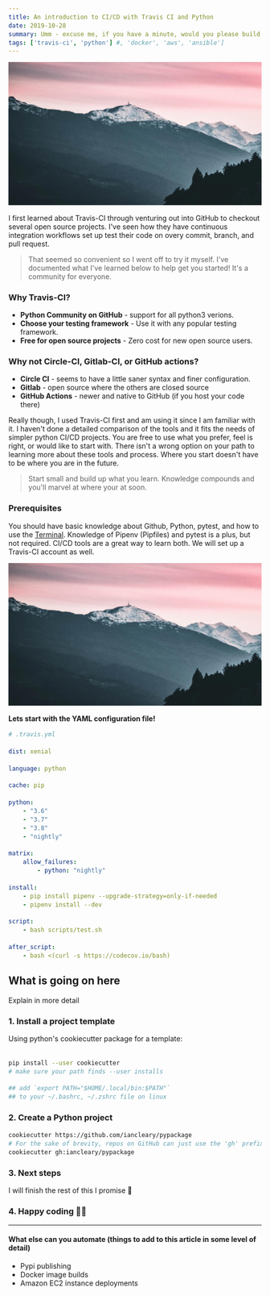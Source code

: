 ```yaml
---
title: An introduction to CI/CD with Travis CI and Python
date: 2019-10-28
summary: Umm - excuse me, if you have a minute, would you please build, test, and (if it all goes well) deploy my code for me - thanks!  Oh, and if you don't mind, would you please email me the status of it right when you finish. No questions asked, the first time I ask you - thanks! You can now proclaim to the world that you've read my snarky opener about how I've come to appreciate CI/CD tooling, and you can learn why you should give it a try!
tags: ['travis-ci', 'python'] #, 'docker', 'aws', 'ansible']
---
```


![background](./images/background.jpg)

I first learned about Travis-CI through venturing out into GitHub to checkout several open source projects. I've seen how they have continuous integration workflows set up test their code on overy commit, branch, and pull request.
> That seemed so convenient so I went off to try it myself.  I've documented what I've learned below to help get you started!  It's a community for everyone.

### Why Travis-CI?

- **Python Community on GitHub** - support for all python3 verions.
- **Choose your testing framework** - Use it with any popular testing framework.
- **Free for open source projects** - Zero cost for new open source users.

### Why not Circle-CI, Gitlab-CI, or GitHub actions?

- **Circle CI** - seems to have a little saner syntax and finer configuration.
- **Gitlab** - open source where the others are closed source
- **GitHub Actions** - newer and native to GitHub (if you host your code there)

Really though, I used Travis-CI first and am using it since I am familiar with it. I haven't done a detailed comparison of the tools and it fits the needs of simpler python CI/CD projects. You are free to use what you prefer, feel is right, or would like to start with. There isn't a wrong option on your path to learning more about these tools and process. Where you start doesn't have to be where you are in the future.

> Start small and build up what you learn. Knowledge compounds and you'll marvel at where your at soon.

### Prerequisites

You should have basic knowledge about Github, Python, pytest, and how to use the [Terminal](https://www.linode.com/docs/tools-reference/tools/using-the-terminal/).  Knowledge of Pipenv (Pipfiles) and pytest is a plus, but not required.  CI/CD tools are a great way to learn both.  We will set up a Travis-CI account as well.

![background](./images/background.jpg)

**Lets start with the YAML configuration file!**

```yaml
# .travis.yml

dist: xenial

language: python

cache: pip

python:
    - "3.6"
    - "3.7"
    - "3.8"
    - "nightly"

matrix:
    allow_failures:
        - python: "nightly"

install:
    - pip install pipenv --upgrade-strategy=only-if-needed
    - pipenv install --dev

script:
    - bash scripts/test.sh

after_script:
    - bash <(curl -s https://codecov.io/bash)
```

## What is going on here

Explain in more detail


### 1. Install a project template

Using python's cookiecutter package for a template:

```bash

pip install --user cookiecutter
# make sure your path finds --user installs

## add `export PATH="$HOME/.local/bin:$PATH"` 
## to your ~/.bashrc, ~/.zshrc file on linux
```

### 2. Create a Python project

```bash
cookiecutter https://github.com/iancleary/pypackage
# For the sake of brevity, repos on GitHub can just use the 'gh' prefix`
cookiecutter gh:iancleary/pypackage
````

### 3. Next steps

I will finish the rest of this I promise 😬

### 4. Happy coding 🎉🙌

----

#### What else can you automate (things to add to this article in some level of detail)

- Pypi publishing
- Docker image builds
- Amazon EC2 instance deployments
